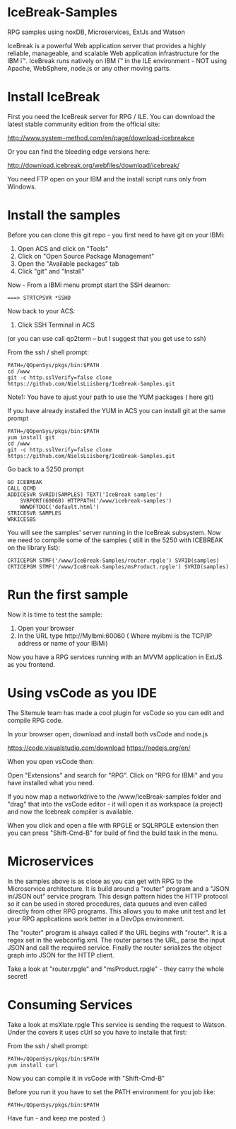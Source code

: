 # IceBreak-Samples
RPG samples using noxDB, Microservices, ExtJs and Watson

IceBreak is a powerful Web application server that provides a highly reliable, manageable, and scalable Web application infrastructure for the IBM i™. IceBreak runs natively on IBM i™ in the ILE environment - NOT using Apache, WebSphere, node.js or any other moving parts.

# Install IceBreak
First you need the IceBreak server for RPG / ILE. You can download the latest stable community edition from the official site:

http://www.system-method.com/en/page/download-icebreakce

Or you can find the bleeding edge versions here:

http://download.icebreak.org/webfiles/download/icebreak/ 

You need FTP open on your IBM and the install script runs only from Windows.

# Install the samples

Before you can clone this git repo - you first need to have git on your IBMi:

1) Open ACS and click on "Tools"
2) Click on "Open Source Package Management"
3) Open the "Available packages" tab
4) Click "git" and "Install"

Now - From a IBMi menu prompt start the SSH deamon:

```
===> STRTCPSVR *SSHD
```

Now back to your ACS:

1) Click SSH Terminal in ACS

(or you can use call qp2term – but I suggest that you get use to ssh)

From the ssh / shell prompt:
```
PATH=/QOpenSys/pkgs/bin:$PATH
cd /www
git -c http.sslVerify=false clone https://github.com/NielsLiisberg/IceBreak-Samples.git
```
Note1: You have to ajust your path to use the YUM packages ( here git) 

If you have already installed the YUM in ACS you can install git at the same prompt
```
PATH=/QOpenSys/pkgs/bin:$PATH
yum install git
cd /www
git -c http.sslVerify=false clone https://github.com/NielsLiisberg/IceBreak-Samples.git
```

Go back to a 5250 prompt
```
GO ICEBREAK 
CALL QCMD
ADDICESVR SVRID(SAMPLES) TEXT('IceBreak samples') 
    SVRPORT(60060) HTTPPATH('/www/icebreak-samples') 
    WWWDFTDOC('default.html')          
STRICESVR SAMPLES
WRKICESBS 
```
You will see the samples' server running in the IceBreak subsystem. Now we need to compile some of the samples ( still in the 5250 with ICEBREAK on the library list):

```
CRTICEPGM STMF('/www/IceBreak-Samples/router.rpgle') SVRID(samples)
CRTICEPGM STMF('/www/IceBreak-Samples/msProduct.rpgle') SVRID(samples)
```

# Run the first sample
Now it is time to test the sample:

1) Open your browser
2) In the URL type  http://MyIbmi:60060  ( Where myibmi is the TCP/IP address or name of your IBiMi)

Now you have a RPG services running with an MVVM application in ExtJS as you frontend.

# Using vsCode as you IDE
The Sitemule team has made a cool plugin for vsCode so you can edit and compile RPG code.

In your browser open, download and install both vsCode and node.js 

https://code.visualstudio.com/download
https://nodejs.org/en/

When you open vsCode then:

Open "Extensions" and search for "RPG".
Click on "RPG for IBMi" and you have installed what you need.

If you now map a networkdrive to the /www/IceBreak-samples folder and "drag" that into the vsCode editor - it will open it as workspace (a project) and now the Icebreak compiler is available.

When you click and open a file with RPGLE or SQLRPGLE extension then you can press "Shift-Cmd-B" for build of find the build task in the menu.

# Microservices
In the samples above is as close as you can get with RPG to the Microservice architecture. It is build around a "router" program and a "JSON in/JSON out" service program. This design pattern hides the HTTP protocol so it can be used in stored procedures, data queues and even called directly from other RPG programs. This allows you to make unit test and let your RPG applications work better in a DevOps environment.

The "router" program is always called if the URL begins with "router". It is a regex set in the webconfig.xml. The router parses the URL, parse the input JSON and call the required service. Finally the router serializes the object graph into JSON for the HTTP client.

Take a look at "router.rpgle" and "msProduct.rpgle" - they carry the whole secret!


# Consuming Services
Take a look at msXlate.rpgle 
This service is sending the request to Watson. Under the covers it uses cUrl so you have to installe that first:

From the ssh / shell prompt:
```
PATH=/QOpenSys/pkgs/bin:$PATH
yum install curl
```

Now you can compile it in vsCode with "Shift-Cmd-B"

Before you run it you have to set the PATH environment for you job like:
```
PATH=/QOpenSys/pkgs/bin:$PATH
```


Have fun - and keep me posted :)





